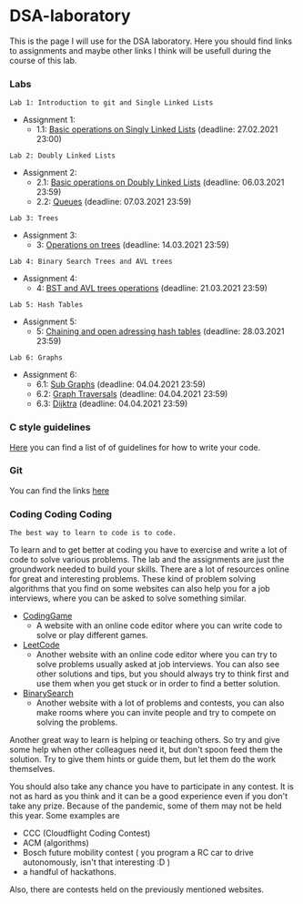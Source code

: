 # DSA-laboratory

This is the page I will use for the DSA laboratory. Here you should find links to assignments and maybe other links 
I think will be usefull during the course of this lab.

### Labs

```
Lab 1: Introduction to git and Single Linked Lists
```
* Assignment 1:
	- 1.1: [Basic operations on Singly Linked Lists](https://classroom.github.com/a/ZpU-nDvV) (deadline: 27.02.2021 23:00)
	
```
Lab 2: Doubly Linked Lists
```
* Assignment 2:
	- 2.1: [Basic operations on Doubly Linked Lists](https://classroom.github.com/a/TyST7F8_) (deadline: 06.03.2021 23:59)
	- 2.2: [Queues](https://classroom.github.com/a/eIFpwvu4) (deadline: 07.03.2021 23:59)
	
```
Lab 3: Trees
```
* Assignment 3:
	- 3: [Operations on trees](https://classroom.github.com/a/JAZOcZiP) (deadline: 14.03.2021 23:59)
```
Lab 4: Binary Search Trees and AVL trees
```
* Assignment 4:
	- 4: [BST and AVL trees operations](https://classroom.github.com/a/t-y9xx2U) (deadline: 21.03.2021 23:59)
```
Lab 5: Hash Tables
```
* Assignment 5:
	- 5: [Chaining and open adressing hash tables](https://classroom.github.com/a/3KvNgs_r) (deadline: 28.03.2021 23:59)

```
Lab 6: Graphs
```
* Assignment 6:
	- 6.1: [Sub Graphs](https://classroom.github.com/a/WBzAs3Nv) (deadline: 04.04.2021 23:59)
	- 6.2: [Graph Traversals](https://classroom.github.com/a/2D1LSDHh) (deadline: 04.04.2021 23:59)
	- 6.3: [Dijktra](https://classroom.github.com/a/GUK-FvWr) (deadline: 04.04.2021 23:59)


### C style guidelines
[Here](https://github.com/horneac/DSA-laboratory/tree/main/c-guidelines) you can find a list of of guidelines for how to write your code.

### Git

You can find the links [here](https://github.com/horneac/DSA-laboratory/tree/main/git)

### Coding Coding Coding
```
The best way to learn to code is to code.
```

To learn and to get better at coding you have to exercise and write a lot of code to solve various problems. The lab and the assignments are just the groundwork needed to build your skills.
There are a lot of resources online for great and interesting problems.
These kind of problem solving algorithms that you find on some websites can also help you for a job interviews, where you can be asked to solve something similar.

* [CodingGame](https://codingame.com)
	- A website with an online code editor where you can write code to solve or play different games.
* [LeetCode](https://leetcode.com)
	- Another website with an online code editor where you can try to solve problems usually asked at job interviews. You can also see other solutions and tips, but you should always try to think first and use them when you get stuck or in order to find a better solution.
* [BinarySearch](https://binarysearch.com/)
	- Another website with a lot of problems and contests, you can also make rooms where you can invite people and try to compete on solving the problems.

Another great way to learn is helping or teaching others. So try and give some help when other colleagues need it, but don't spoon feed them the solution. Try to give them hints or guide them, but let them do the work themselves.


You should also take any chance you have to participate in any contest. It is not as hard as you think and it can be a good experience even if you don't take any prize.
Because of the pandemic, some of them may not be held this year. Some examples are
* CCC (Cloudflight Coding Contest) 
* ACM (algorithms)
* Bosch future mobility contest ( you program a RC car to drive autonomously, isn't that interesting :D )
* a handful of hackathons.

Also, there are contests held on the previously mentioned websites.
